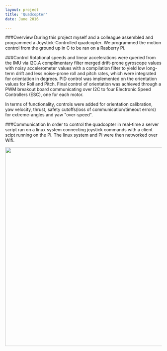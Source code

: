 ```yaml
---
layout: project
title: 'Quadcopter'
date: June 2016

---
```


###Overview
During this project myself and a colleague assembled and programmed a Joystick-Controlled quadcopter. We programmed the motion control from the ground up in C to be ran on a Rasberry Pi.


###Control
Rotational speeds and linear accelerations were queried from the IMU via I2C.A complimentary filter merged drift-prone gyroscope values with noisy accelerometer values with a compilation filter to yield low long-term drift and less noise-prone roll and pitch rates, which were integrated for orientation in degrees. PID control was implemented on the orientation values for Roll and Pitch. Final control of orientation was achieved through a PWM breakout board communicating over I2C to four Electronic Speed Controllers (ESC), one for each motor.  

In terms of functionality, controls were added for orientation calibration, yaw velocity, thrust, safety cutoffs(loss of communication/timeout errors) for extreme-angles and yaw "over-speed".

###Communication
In order to control the quadcopter in real-time a server script ran on a linux system connecting joystick commands with a client scipt running on the Pi. The linux system and Pi were then networked over Wifi. 

<img src="/portfolio/public/images/quad.JPG" align="middle" width="640" heigth="320"/>

<!--image: '/portfolio/public/images/quad.JPG'-->




